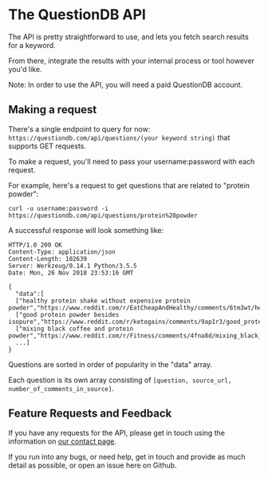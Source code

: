 The QuestionDB API
====================

The API is pretty straightforward to use, and lets you fetch search results for a keyword. 

From there, integrate the results with your internal process or tool however you'd like.

Note: In order to use the API, you will need a paid QuestionDB account.

Making a request
----------------
There's a single endpoint to query for now: `https://questiondb.com/api/questions/(your keyword string)` that supports GET requests.

To make a request, you'll need to pass your username:password with each request.

For example, here's a request to get questions that are related to "protein powder":

```shell
curl -u username:password -i https://questiondb.com/api/questions/protein%20powder
```

A successful response will look something like:

```
HTTP/1.0 200 OK
Content-Type: application/json
Content-Length: 102639
Server: Werkzeug/0.14.1 Python/3.5.5
Date: Mon, 26 Nov 2018 23:53:16 GMT

{
  "data":[
  ["healthy protein shake without expensive protein powder","https://www.reddit.com/r/EatCheapAndHealthy/comments/6tm3wt/healthy_protein_shake_without_expensive_protein/","158"],
  ["good protein powder besides isopure","https://www.reddit.com/r/ketogains/comments/9ap1r3/good_protein_powder_besides_isopure_difficulty/","116"],
  ["mixing black coffee and protein powder","https://www.reddit.com/r/Fitness/comments/4fna8d/mixing_black_coffee_and_protein_powder/","110"],
  ...]
}
```

Questions are sorted in order of popularity in the "data" array.

Each question is its own array consisting of `[question, source_url, number_of_comments_in_source]`.

Feature Requests and Feedback
-----------------------------
If you have any requests for the API, please get in touch using the information on [our contact page](https://questiondb.io/contact).

If you run into any bugs, or need help, get in touch and provide as much detail as possible, or open an issue here on Github.
